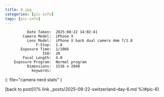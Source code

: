 ```yaml
---
title: 6.jpg
categories: [pic-info]
tags: [pic-info]
---
```


```text
          Date Taken:  2025:08:22 14:02:41
        Camera Model:  iPhone X
          Lens Model:  iPhone X back dual camera 4mm f/1.8
              F-Stop:  1.8
       Exposure Time:  1/1066
                 ISO:  20
        Focal Length:  4.0
    Exposure Program:  Normal program
          Dimensions:  1536 x 2048
            keywords:  
```
{: file="camera nerd stats" }

[back to post]({% link _posts/2025-08-22-switzerland-day-6.md %}#pic-6)